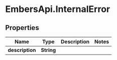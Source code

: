 # EmbersApi.InternalError

## Properties
Name | Type | Description | Notes
------------ | ------------- | ------------- | -------------
**description** | **String** |  | 
